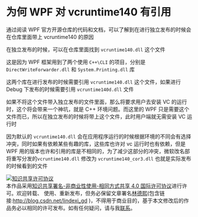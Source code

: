 # 为何 WPF 对 vcruntime140 有引用

通过阅读 WPF 官方开源仓库的代码和文档，可以了解到在进行独立发布的时候会在仓库里面带上 vcruntime140 的原因

<!--more-->
<!-- CreateTime:4/29/2020 8:51:16 AM -->



在独立发布的时候，可以在仓库里面找到 `vcruntime140.dll` 这个文件

这是因为 WPF 框架用到了两个使用 `C++\CLI` 的项目，分别是 `DirectWriteForwarder.dll` 和 `System.Printing.dll` 库

这两个库在进行发布的时候需要引用 `vcruntime140.dll` 这个文件，如果进行 Debug 下发布的时候需要引用 `vcruntime140d.dll` 文件

如果不将这个文件带入独立发布的文件里面，那么将要求用户去安装 VC 的运行时，这个将会带来一个神坑，就是 C++ 环境问题。而这里的 WPF 只是需要这个文件而已，所以在独立发布的时候将带上这个文件，此时用户端就无需安装 VC 运行时

因为默认的 `vcruntime140.dll` 会在应用程序运行的时候根据环境的不同会有选择冲突，同时如果有依赖某些有趣的库，这些库也许对 vc 运行时也有依赖，但是 WPF 用的版本也许和引用的库是不相同的，为了减少这部分的冲突，微软改名部将重写分发的`vcruntime140.dll` 修改为 `vcruntime140_cor3.dll` 也就是实际发布的时候看到的文件

<a rel="license" href="http://creativecommons.org/licenses/by-nc-sa/4.0/"><img alt="知识共享许可协议" style="border-width:0" src="https://licensebuttons.net/l/by-nc-sa/4.0/88x31.png" /></a><br />本作品采用<a rel="license" href="http://creativecommons.org/licenses/by-nc-sa/4.0/">知识共享署名-非商业性使用-相同方式共享 4.0 国际许可协议</a>进行许可。欢迎转载、 使用、重新发布，但务必保留文章署名[林德熙](http://blog.csdn.net/lindexi_gd)(包含链接:http://blog.csdn.net/lindexi_gd )，不得用于商业目的，基于本文修改后的作品务必以相同的许可发布。如有任何疑问，请与我[联系](mailto:lindexi_gd@163.com)。  
